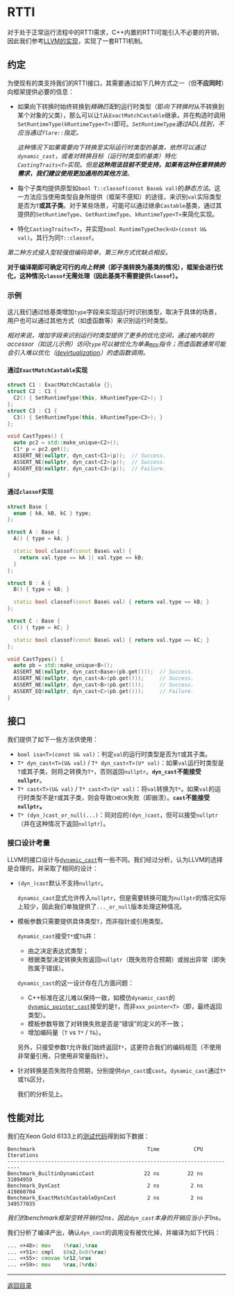 # RTTI

对于处于正常运行流程中的RTTI需求，C++内置的RTTI可能引入不必要的开销，因此我们参考[LLVM的实现](https://llvm.org/docs/HowToSetUpLLVMStyleRTTI.html)，实现了一套RTTI机制。

## 约定

为使现有的类支持我们的RTTI接口，其需要通过如下几种方式之一（但**不应同时**）向框架提供必要的信息：

- 如果向下转换时始终转换到*精确匹配*的运行时类型（即*向下转换时*从不转换到某个对象的父类），那么可以让`T`从`ExactMatchCastable`继承，并在构造时调用`SetRuntimeType(kRuntimeType<T>)`即可。*`SetRuntimeType`通过ADL找到，不应当通过`flare::`指定。*

  *这种情况下如果需要向下转换至实际运行时类型的基类，依然可以通过`dynamic_cast`，或者对转换目标（运行时类型的基类）特化`CastingTraits<T>`实现。但是**这种用法目前不受支持，如果有这种任意转换的需求，我们建议使用更加通用的其他方法**。*

- 每个子类均提供原型如`bool T::classof(const Base& val)`的*静态方法*。这一方法应当使用类型自身所提供（框架不感知）的途径，来识别`val`实际类型是否为`T`**或其子类**。对于某些场景，可能可以通过继承`Castable`基类，通过其提供的`SetRuntimeType`、`GetRuntimeType`、`kRuntimeType<T>`来简化实现。

- 特化`CastingTraits<T>`，并实现`bool RuntimeTypeCheck<U>(const U& val)`。其行为同`T::classof`。

*第二种方式侵入型较强但编码简单，第三种方式优缺点相反。*

**对于编译期即可确定可行的*向上转换*（即子类转换为基类的情况），框架会进行优化，这种情况`classof`无需处理（因此基类不需要提供`classof`）。**

### 示例

这儿我们通过给基类增加`type`字段来实现运行时识别类型，取决于具体的场景，用户也可以通过其他方式（如虚函数等）来识别运行时类型。

*相对来说，增加字段来识别运行时类型提供了更多的优化空间，通过被内联的accessor（如这儿示例）访问`type`可以被优化为单条[`mov`](https://www.felixcloutier.com/x86/mov)指令；而虚函数通常可能会引入难以优化（[devirtualization](http://hubicka.blogspot.com/2014/01/devirtualization-in-c-part-1.html)）的虚函数调用。*

#### 通过`ExactMatchCastable`实现

```cpp
struct C1 : ExactMatchCastable {};
struct C2 : C1 {
  C2() { SetRuntimeType(this, kRuntimeType<C2>); }
};
struct C3 : C1 {
  C3() { SetRuntimeType(this, kRuntimeType<C3>); }
};

void CastTypes() {
  auto pc2 = std::make_unique<C2>();
  C1* p = pc2.get();
  ASSERT_NE(nullptr, dyn_cast<C1>(p));  // Success.
  ASSERT_NE(nullptr, dyn_cast<C2>(p));  // Success.
  ASSERT_EQ(nullptr, dyn_cast<C3>(p));  // Failure.
}
```

#### 通过`classof`实现

```cpp
struct Base {
  enum { kA, kB, kC } type;
};

struct A : Base {
  A() { type = kA; }

  static bool classof(const Base& val) {
    return val.type == kA || val.type == kB;
  }
};

struct B : A {
  B() { type = kB; }

  static bool classof(const Base& val) { return val.type == kB; }
};

struct C : Base {
  C() { type = kC; }

  static bool classof(const Base& val) { return val.type == kC; }
};

void CastTypes() {
  auto pb = std::make_unique<B>();
  ASSERT_NE(nullptr, dyn_cast<Base>(pb.get()));  // Success.
  ASSERT_NE(nullptr, dyn_cast<A>(pb.get()));     // Success.
  ASSERT_NE(nullptr, dyn_cast<B>(pb.get()));     // Success.
  ASSERT_EQ(nullptr, dyn_cast<C>(pb.get()));     // Failure.
}
```

## 接口

我们提供了如下一些方法供使用：

- `bool isa<T>(const U& val)`：判定`val`的运行时类型是否为`T`或其子类。
- `T* dyn_cast<T>(U& val)` / `T* dyn_cast<T>(U* val)`：如果`val`运行时类型是`T`或其子类，则将之转换为`T*`，否则返回`nullptr`。**`dyn_cast`不能接受`nullptr`**。
- `T* cast<T>(U& val)` / `T* cast<T>(U* val)`：将`val`转换为`T*`。如果`val`的运行时类型不是`T`或其子类，则会导致`CHECK`失败（即崩溃）。**`cast`不能接受`nullptr`。**
- `T* (dyn_)cast_or_null(...)`：同对应的`(dyn_)cast`，但可以接受`nullptr`（并在这种情况下返回`nullptr`）。

### 接口设计考量

LLVM的接口设计与[`dynamic_cast`](https://en.cppreference.com/w/cpp/language/dynamic_cast)有一些不同。我们经过分析，认为LLVM的选择是合理的，并采取了相同的设计：

- `(dyn_)cast`默认不支持`nullptr`。

  `dynamic_cast`显式允许传入`nullptr`，但是需要转换可能为`nullptr`的情况实际上较少，因此我们单独提供了`..._or_null`版本处理这种情况。

- 模板参数只需要提供具体类型`T`，而非指针或引用类型。

  `dynamic_cast`接受`T*`或`T&`并：

  - 由之决定表达式类型；
  - 根据类型决定转换失败返回`nullptr`（既失败符合预期）或抛出异常（即失败属于错误）。

  `dynamic_cast`的这一设计存在几方面问题：

  - C++标准在这儿难以保持一致，如模仿`dynamic_cast`的[`dynamic_pointer_cast`](https://en.cppreference.com/w/cpp/memory/shared_ptr/pointer_cast)接受的是`T`，而非`xxx_pointer<T>`（即，最终返回类型）。
  - 模板参数导致了对转换失败是否是“错误”的定义的不一致；
  - 增加编码量（`T` vs `T*` / `T&`）。

  另外，只接受参数`T`允许我们始终返回`T*`，这更符合我们的编码规范（不使用非常量引用，只使用非常量指针）。

- 针对转换是否失败符合预期，分别提供`dyn_cast`或`cast`。`dynamic_cast`通过`T*`或`T&`区分，

  我们的分析见上。

## 性能对比

我们在Xeon Gold 6133上的[测试代码](../base/casting_benchmark.cc)得到如下数据：

```text
Benchmark                                    Time           CPU Iterations
--------------------------------------------------------------------------
Benchmark_BuiltinDynamicCast                22 ns         22 ns   31094959
Benchmark_DynCast                            2 ns          2 ns  419860704
Benchmark_ExactMatchCastableDynCast          2 ns          2 ns  349577035
```

*我们的benchmark框架空转开销约2ns，因此`dyn_cast`本身的开销应当小于1ns。*

我们分析了编译产出，确认`dyn_cast`的调用没有被优化掉，并编译为如下代码：

```asm
... <+48>: mov    (%rax),%rax
... <+51>: cmpl   $0x2,0x8(%rax)
... <+55>: cmovae %r12,%rax
... <+59>: mov    %rax,(%rdx)
```

---
[返回目录](README.md)
